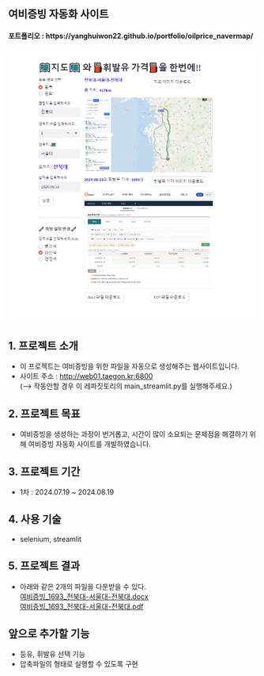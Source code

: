 <h2>여비증빙 자동화 사이트</h2>

<h4>포트폴리오 : https://yanghuiwon22.github.io/portfolio/oilprice_navermap/ </h4>
<img src='./data/oilprice_navermap.png' alt='여비증빙 자동화 사이트' title='여비증빙 자동화 사이트'/>

## 1. 프로젝트 소개
- 이 프로젝트는 여비증빙을 위한 파일을 자동으로 생성해주는 웹사이트입니다.
- 사이트 주소 : http://web01.taegon.kr:6800<br>
  (--> 작동안할 경우 이 레파짓토리의 main_streamlit.py를 실행해주세요.)
## 2. 프로젝트 목표
- 여비증빙을 생성하는 과정이 번거롭고, 시간이 많이 소요되는 문제점을 해결하기 위해 여비증빙 자동화 사이트를 개발하였습니다.

## 3. 프로젝트 기간
- 1차 : 2024.07.19 ~ 2024.08.19

## 4. 사용 기술
- selenium, streamlit

## 5. 프로젝트 결과
- 아래와 같은 2개의 파일을 다운받을 수 있다. <br>
<a href="./data/여비증빙_1693_전북대-서울대-전북대.docx" download>여비증빙_1693_전북대-서울대-전북대.docx</a><br>
<a href="./data/여비증빙_1693_전북대-서울대-전북대.pdf" download>여비증빙_1693_전북대-서울대-전북대.pdf</a>
## 앞으로 추가할 기능
- 등유, 휘발유 선택 기능
- 압축파일의 형태로 실행할 수 있도록 구현
